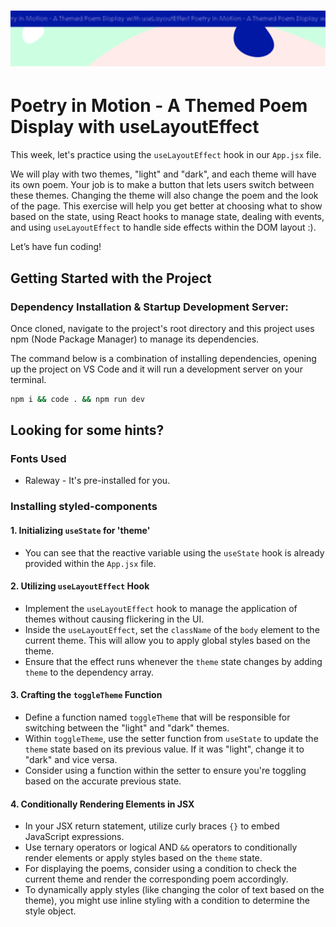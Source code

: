 <h1 align="center">
  <a href="">
    <img src="/src/assets/poem-useLayoutEffect.svg" alt="Boiler Plate">
  </a>
</h1>

# Poetry in Motion - A Themed Poem Display with useLayoutEffect

This week, let's practice using the `useLayoutEffect` hook in our `App.jsx` file.

We will play with two themes, "light" and "dark", and each theme will have its own poem. Your job is to make a button that lets users switch between these themes. Changing the theme will also change the poem and the look of the page. This exercise will help you get better at choosing what to show based on the state, using React hooks to manage state, dealing with events, and using `useLayoutEffect` to handle side effects within the DOM layout :).

Let’s have fun coding!

## Getting Started with the Project

### Dependency Installation & Startup Development Server:

Once cloned, navigate to the project's root directory and this project uses npm (Node Package Manager) to manage its dependencies.

The command below is a combination of installing dependencies, opening up the project on VS Code and it will run a development server on your terminal.

```bash
npm i && code . && npm run dev
```

## Looking for some hints?

### Fonts Used

- Raleway - It's pre-installed for you.

### Installing styled-components

#### 1\. Initializing `useState` for 'theme'

- You can see that the reactive variable using the `useState` hook is already provided within the `App.jsx` file.

#### 2\. Utilizing `useLayoutEffect` Hook

- Implement the `useLayoutEffect` hook to manage the application of themes without causing flickering in the UI.
- Inside the `useLayoutEffect`, set the `className` of the `body` element to the current theme. This will allow you to apply global styles based on the theme.
- Ensure that the effect runs whenever the `theme` state changes by adding `theme` to the dependency array.

#### 3\. Crafting the `toggleTheme` Function

- Define a function named `toggleTheme` that will be responsible for switching between the "light" and "dark" themes.
- Within `toggleTheme`, use the setter function from `useState` to update the `theme` state based on its previous value. If it was "light", change it to "dark" and vice versa.
- Consider using a function within the setter to ensure you're toggling based on the accurate previous state.

#### 4\. Conditionally Rendering Elements in JSX

- In your JSX return statement, utilize curly braces `{}` to embed JavaScript expressions.
- Use ternary operators or logical AND `&&` operators to conditionally render elements or apply styles based on the `theme` state.
- For displaying the poems, consider using a condition to check the current theme and render the corresponding poem accordingly.
- To dynamically apply styles (like changing the color of text based on the theme), you might use inline styling with a condition to determine the style object.
